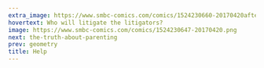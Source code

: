 ```yaml
---
extra_image: https://www.smbc-comics.com/comics/1524230660-20170420after.png
hovertext: Who will litigate the litigators?
image: https://www.smbc-comics.com/comics/1524230647-20170420.png
next: the-truth-about-parenting
prev: geometry
title: Help
---
```

